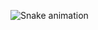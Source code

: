 ![Snake animation](https://github.com/DanielSouza26/DanielSouza26/blob/output/github-contribution-grid-snake.svg)
